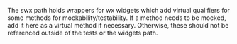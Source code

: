 The swx path holds wrappers for wx widgets which add virtual qualifiers for some methods for
mockability/testability. If a method needs to be mocked, add it here as a virtual method if
necessary. Otherwise, these should not be referenced outside of the tests or the widgets path.
